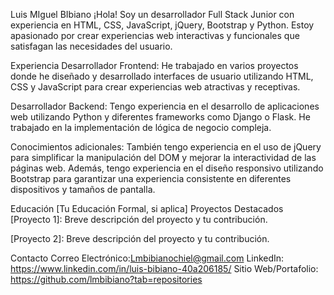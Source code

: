 Luis MIguel BIbiano
¡Hola! Soy un desarrollador Full Stack Junior con experiencia en HTML, CSS, JavaScript, jQuery, Bootstrap y Python. Estoy apasionado por crear experiencias web interactivas y funcionales que satisfagan las necesidades del usuario.

Experiencia
Desarrollador Frontend: He trabajado en varios proyectos donde he diseñado y desarrollado interfaces de usuario utilizando HTML, CSS y JavaScript para crear experiencias web atractivas y receptivas.

Desarrollador Backend: Tengo experiencia en el desarrollo de aplicaciones web utilizando Python y diferentes frameworks como Django o Flask. He trabajado en la  implementación de lógica de negocio compleja.

Conocimientos adicionales: También tengo experiencia en el uso de jQuery para simplificar la manipulación del DOM y mejorar la interactividad de las páginas web. Además, tengo experiencia en el diseño responsivo utilizando Bootstrap para garantizar una experiencia consistente en diferentes dispositivos y tamaños de pantalla.

Educación
[Tu Educación Formal, si aplica]
Proyectos Destacados
[Proyecto 1]: Breve descripción del proyecto y tu contribución.

[Proyecto 2]: Breve descripción del proyecto y tu contribución.

Contacto
Correo Electrónico:Lmbibianochiel@gmail.com
LinkedIn: https://www.linkedin.com/in/luis-bibiano-40a206185/
Sitio Web/Portafolio: https://github.com/lmbibiano?tab=repositories
